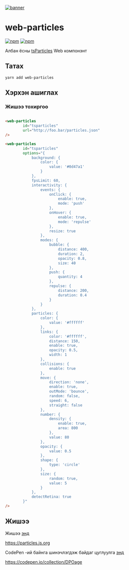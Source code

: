 [![banner](https://particles.js.org/images/banner2.png)](https://particles.js.org)

# web-particles

[![npm](https://img.shields.io/npm/v/web-particles)](https://www.npmjs.com/package/web-particles) [![npm](https://img.shields.io/npm/dm/web-particles)](https://www.npmjs.com/package/web-particles)

Албан ёсны [tsParticles](https://github.com/matteobruni/tsparticles) Web компонэнт

## Татах

```shell script
yarn add web-particles
```

## Хэрхэн ашиглах

### Жишээ тохиргоо

```html

<web-particles
        id="tsparticles"
        url="http://foo.bar/particles.json"
/>

<web-particles
        id="tsparticles"
        options="{
            background: {
                color: {
                    value: '#0d47a1'
                }
            },
            fpsLimit: 60,
            interactivity: {
                events: {
                    onClick: {
                        enable: true,
                        mode: 'push'
                    },
                    onHover: {
                        enable: true,
                        mode: 'repulse'
                    },
                    resize: true
                },
                modes: {
                    bubble: {
                        distance: 400,
                        duration: 2,
                        opacity: 0.8,
                        size: 40
                    },
                    push: {
                        quantity: 4
                    },
                    repulse: {
                        distance: 200,
                        duration: 0.4
                    }
                }
            },
            particles: {
                color: {
                    value: '#ffffff'
                },
                links: {
                    color: '#ffffff',
                    distance: 150,
                    enable: true,
                    opacity: 0.5,
                    width: 1
                },
                collisions: {
                    enable: true
                },
                move: {
                    direction: 'none',
                    enable: true,
                    outMode: 'bounce',
                    random: false,
                    speed: 6,
                    straight: false
                },
                number: {
                    density: {
                        enable: true,
                        area: 800
                    },
                    value: 80
                },
                opacity: {
                    value: 0.5
                },
                shape: {
                    type: 'circle'
                },
                size: {
                    random: true,
                    value: 5
                }
            },
            detectRetina: true
        }"
/>
```

## Жишээ

Жишээ [энд](https://particles.js.org)

<https://particles.js.org>

CodePen -ий байнга шинэчлэгдэж байдаг цуглуулга [энд](https://codepen.io/collection/DPOage)

<https://codepen.io/collection/DPOage>
